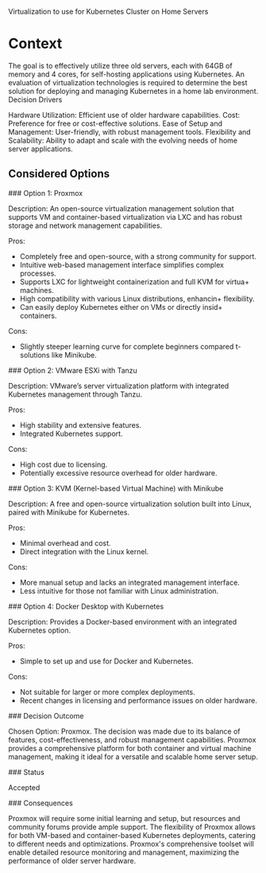 Virtualization to use for Kubernetes Cluster on Home Servers

# Context

The goal is to effectively utilize three old servers, each with 64GB of memory and 4 cores, for self-hosting applications using Kubernetes. An evaluation of virtualization technologies is required to determine the best solution for deploying and managing Kubernetes in a home lab environment.
Decision Drivers

Hardware Utilization: Efficient use of older hardware capabilities.
Cost: Preference for free or cost-effective solutions.
Ease of Setup and Management: User-friendly, with robust management tools.
Flexibility and Scalability: Ability to adapt and scale with the evolving needs of home server applications.

## Considered Options

### Option 1: Proxmox

Description: An open-source virtualization management solution that supports VM and container-based virtualization via LXC and has robust storage and network management capabilities.

Pros:
+ Completely free and open-source, with a strong community for support.
+ Intuitive web-based management interface simplifies complex processes.
+ Supports LXC for lightweight containerization and full KVM for virtua+ machines.
+ High compatibility with various Linux distributions, enhancin+ flexibility.
+ Can easily deploy Kubernetes either on VMs or directly insid+ containers.

Cons:
- Slightly steeper learning curve for complete beginners compared t- solutions like Minikube.

### Option 2: VMware ESXi with Tanzu

Description: VMware’s server virtualization platform with integrated Kubernetes management through Tanzu.

Pros:
+ High stability and extensive features.
+ Integrated Kubernetes support.

Cons:
- High cost due to licensing.
- Potentially excessive resource overhead for older hardware.

### Option 3: KVM (Kernel-based Virtual Machine) with Minikube

Description: A free and open-source virtualization solution built into Linux, paired with Minikube for Kubernetes.

Pros:

+ Minimal overhead and cost.
+ Direct integration with the Linux kernel.

Cons:

- More manual setup and lacks an integrated management interface.
- Less intuitive for those not familiar with Linux administration.

### Option 4: Docker Desktop with Kubernetes

Description: Provides a Docker-based environment with an integrated Kubernetes option.

Pros:
+ Simple to set up and use for Docker and Kubernetes.

Cons:
- Not suitable for larger or more complex deployments.
- Recent changes in licensing and performance issues on older hardware.

### Decision Outcome

Chosen Option: Proxmox. The decision was made due to its balance of features, cost-effectiveness, and robust management capabilities. Proxmox provides a comprehensive platform for both container and virtual machine management, making it ideal for a versatile and scalable home server setup.

### Status

Accepted

### Consequences

Proxmox will require some initial learning and setup, but resources and community forums provide ample support.
The flexibility of Proxmox allows for both VM-based and container-based Kubernetes deployments, catering to different needs and optimizations.
Proxmox's comprehensive toolset will enable detailed resource monitoring and management, maximizing the performance of older server hardware.